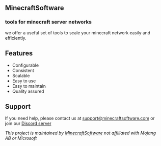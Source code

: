 ## MinecraftSoftware
### tools for minecraft server networks

we offer a useful set of tools to scale your minecraft network easily and efficiently.

## Features

- Configurable
- Consistent
- Scalable
- Easy to use
- Easy to maintain
- Quality assured

## Support

If you need help, please contact us at [support@minecraftsoftware.com](mailto:support@minecraftsoftware.com)
or join our [Discord server](discord.minecraftsoftware.com)

_This project is maintained by [MinecraftSoftware](https://minecraftsoftware.com)_
_not affiliated with Mojang AB or Microsoft_